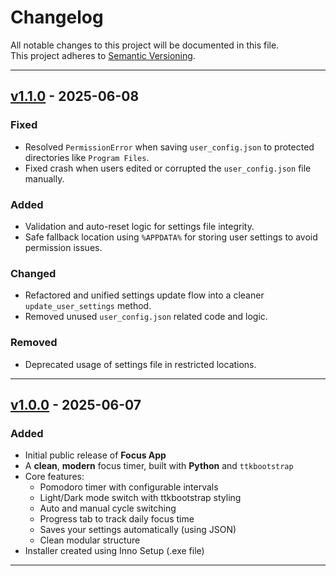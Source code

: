 # Changelog

All notable changes to this project will be documented in this file.  
This project adheres to [Semantic Versioning](https://semver.org/).

---

## [v1.1.0](https://github.com/tsgamage/Focus-App/releases/tag/v1.1.0) - 2025-06-08

### Fixed
- Resolved `PermissionError` when saving `user_config.json` to protected directories like `Program Files`.
- Fixed crash when users edited or corrupted the `user_config.json` file manually.

### Added
- Validation and auto-reset logic for settings file integrity.
- Safe fallback location using `%APPDATA%` for storing user settings to avoid permission issues.

### Changed
- Refactored and unified settings update flow into a cleaner `update_user_settings` method.
- Removed unused `user_config.json` related code and logic.

### Removed
- Deprecated usage of settings file in restricted locations.

---

## [v1.0.0](https://github.com/tsgamage/Focus-App/releases/tag/v1.0.0) - 2025-06-07
### Added
- Initial public release of **Focus App** 
- A **clean**, **modern** focus timer, built with **Python** and `ttkbootstrap`
- Core features:
  - Pomodoro timer with configurable intervals
  - Light/Dark mode switch with ttkbootstrap styling
  - Auto and manual cycle switching
  - Progress tab to track daily focus time
  - Saves your settings automatically (using JSON)
  - Clean modular structure
- Installer created using Inno Setup (.exe file)

---


